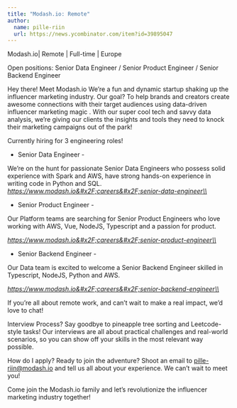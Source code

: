 ```yaml
---
title: "Modash.io: Remote"
author:
  name: pille-riin
  url: https://news.ycombinator.com/item?id=39895047
---
```

Modash.io| Remote | Full-time | Europe

Open positions: Senior Data Engineer &#x2F; Senior Product Engineer &#x2F; Senior Backend Engineer

Hey there! 
Meet Modash.io We’re a fun and dynamic startup shaking up the influencer marketing industry. Our goal? To help brands and creators create awesome connections with their target audiences using data-driven influencer marketing magic . With our super cool tech and savvy data analysis, we’re giving our clients the insights and tools they need to knock their marketing campaigns out of the park!

Currently hiring for 3 engineering roles!

- Senior Data Engineer -

We’re on the hunt for passionate Senior Data Engineers who possess solid experience with  Spark and AWS, have strong hands-on experience in writing code in Python and SQL. 
*<a href="https:&#x2F;&#x2F;www.modash.io&#x2F;careers&#x2F;senior-data-engineer\\" rel="nofollow">https:&#x2F;&#x2F;www.modash.io&#x2F;careers&#x2F;senior-data-engineer\\</a>*

- Senior Product Engineer -

Our Platform teams are searching for Senior Product Engineers who love working with AWS, Vue, NodeJS, Typescript and a passion for product.

*<a href="https:&#x2F;&#x2F;www.modash.io&#x2F;careers&#x2F;senior-product-engineer\\" rel="nofollow">https:&#x2F;&#x2F;www.modash.io&#x2F;careers&#x2F;senior-product-engineer\\</a>*

- Senior Backend Engineer -

Our Data team is excited to welcome a Senior Backend Engineer skilled in Typescript, NodeJS, Python and AWS.

*<a href="https:&#x2F;&#x2F;www.modash.io&#x2F;careers&#x2F;senior-backend-engineer\\" rel="nofollow">https:&#x2F;&#x2F;www.modash.io&#x2F;careers&#x2F;senior-backend-engineer\\</a>*

If you’re all about remote work, and can’t wait to make a real impact, we’d love to chat!

Interview Process?
Say goodbye to pineapple tree sorting and Leetcode-style tasks! Our interviews are all about practical challenges and real-world scenarios, so you can show off your skills in the most relevant way possible.

How do I apply?
Ready to join the adventure? Shoot an email to pille-riin@modash.io and tell us all about your experience. We can’t wait to meet you!

Come join the Modash.io family and let’s revolutionize the influencer marketing industry together!
